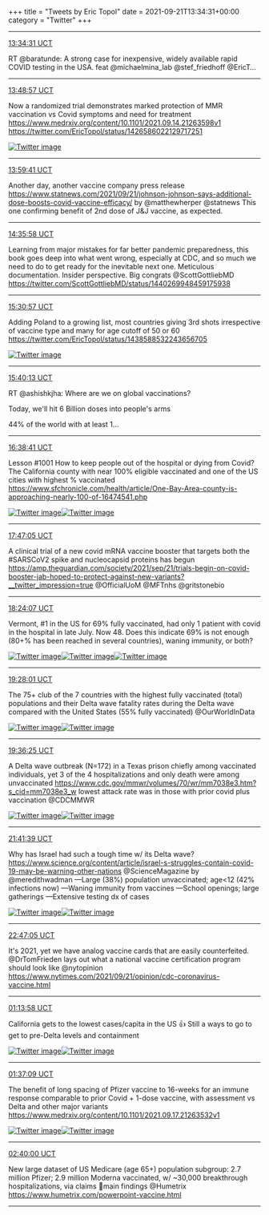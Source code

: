 +++
title = "Tweets by Eric Topol" 
date = 2021-09-21T13:34:31+00:00
category = "Twitter"
+++


---

<a href="https://twitter.com/erictopol/status/1440308460898242570" target="_blank" rel="noreferer">13:34:31 UCT</a>

RT @baratunde: A strong case for inexpensive, widely available rapid COVID testing in the USA. feat @michaelmina_lab @stef_friedhoff @EricT…



---

<a href="https://twitter.com/erictopol/status/1440312093782134785" target="_blank" rel="noreferer">13:48:57 UCT</a>

Now a randomized trial demonstrates marked protection of MMR vaccination vs Covid symptoms and need for treatment https://www.medrxiv.org/content/10.1101/2021.09.14.21263598v1  https://twitter.com/EricTopol/status/1426586022129717251

<a href="E_0DxrBVgAQUzR3.png"  ><img src="E_0DxrBVgAQUzR3.png" alt="Twitter image" ></img></a>

---

<a href="https://twitter.com/erictopol/status/1440314796541296649" target="_blank" rel="noreferer">13:59:41 UCT</a>

Another day, another vaccine company press release
https://www.statnews.com/2021/09/21/johnson-johnson-says-additional-dose-boosts-covid-vaccine-efficacy/ by @matthewherper @statnews 
This one confirming benefit of 2nd dose of J&amp;J vaccine, as expected.



---

<a href="https://twitter.com/erictopol/status/1440323926077239298" target="_blank" rel="noreferer">14:35:58 UCT</a>

Learning from major mistakes for far better pandemic preparedness, this book goes deep into what went wrong, especially at CDC, and so much we need to do to get ready for the inevitable next one. Meticulous documentation. Insider perspective. Big congrats @ScottGottliebMD https://twitter.com/ScottGottliebMD/status/1440269948459175938



---

<a href="https://twitter.com/erictopol/status/1440337761601392647" target="_blank" rel="noreferer">15:30:57 UCT</a>

Adding Poland to a growing list, most countries giving 3rd shots irrespective of vaccine type and many for age cutoff of 50 or 60  https://twitter.com/EricTopol/status/1438588532243656705

<a href="E_0ba-aUYAk0Rvl.jpg"  ><img src="E_0ba-aUYAk0Rvl.jpg" alt="Twitter image" ></img></a>

---

<a href="https://twitter.com/erictopol/status/1440340093894422529" target="_blank" rel="noreferer">15:40:13 UCT</a>

RT @ashishkjha: Where are we on global vaccinations?

Today, we'll hit 6 Billion doses into people's arms

44% of the world with at least 1…



---

<a href="https://twitter.com/erictopol/status/1440354809320644629" target="_blank" rel="noreferer">16:38:41 UCT</a>

Lesson #1001
How to keep people out of the hospital or dying from Covid?
The California county with near 100% eligible vaccinated and one of the US cities with highest % vaccinated 
https://www.sfchronicle.com/health/article/One-Bay-Area-county-is-approaching-nearly-100-of-16474541.php 

<a href="E_0q8mZUcAs_MMb.jpg"  ><img src="E_0q8mZUcAs_MMb.jpg" alt="Twitter image" ></img></a><a href="E_0q-IpVkAY_JzY.jpg"  ><img src="E_0q-IpVkAY_JzY.jpg" alt="Twitter image" ></img></a>

---

<a href="https://twitter.com/erictopol/status/1440372021431390223" target="_blank" rel="noreferer">17:47:05 UCT</a>

A clinical trial of a new covid mRNA vaccine booster that targets both the #SARSCoV2 spike and nucleocapsid proteins has begun https://amp.theguardian.com/society/2021/sep/21/trials-begin-on-covid-booster-jab-hoped-to-protect-against-new-variants?__twitter_impression=true @OfficialUoM @MFTnhs @gritstonebio



---

<a href="https://twitter.com/erictopol/status/1440381341548179469" target="_blank" rel="noreferer">18:24:07 UCT</a>

Vermont, #1 in the US for 69% fully vaccinated, had only 1 patient with covid in the hospital in late July. Now 48. Does this indicate 69% is not enough (80+% has been reached in several countries), waning immunity, or both? 

<a href="E_1BWt0VcAEq-jd.jpg"  ><img src="E_1BWt0VcAEq-jd.jpg" alt="Twitter image" ></img></a><a href="E_1BbATVcAYrnQR.png"  ><img src="E_1BbATVcAYrnQR.png" alt="Twitter image" ></img></a><a href="E_1DCGVUYAAPlXW.jpg"  ><img src="E_1DCGVUYAAPlXW.jpg" alt="Twitter image" ></img></a>

---

<a href="https://twitter.com/erictopol/status/1440397423960944647" target="_blank" rel="noreferer">19:28:01 UCT</a>

The 75+ club of the 7 countries with the highest fully vaccinated (total) populations
and their Delta wave fatality rates during the Delta wave compared with the United States (55% fully vaccinated)
@OurWorldInData 

<a href="E_1Q5IbVIAYMvPI.jpg"  ><img src="E_1Q5IbVIAYMvPI.jpg" alt="Twitter image" ></img></a><a href="E_1RNUAUYAcEjWG.jpg"  ><img src="E_1RNUAUYAcEjWG.jpg" alt="Twitter image" ></img></a>

---

<a href="https://twitter.com/erictopol/status/1440399536355098634" target="_blank" rel="noreferer">19:36:25 UCT</a>

A Delta wave outbreak (N=172) in a Texas prison chiefly among vaccinated individuals, yet 3 of the 4 hospitalizations and only death were among unvaccinated https://www.cdc.gov/mmwr/volumes/70/wr/mm7038e3.htm?s_cid=mm7038e3_w lowest attack rate was in those with prior covid plus vaccination @CDCMMWR 

<a href="E_1ScorVkAgO0by.jpg"  ><img src="E_1ScorVkAgO0by.jpg" alt="Twitter image" ></img></a><a href="E_1TrHvVcAI9r6-.jpg"  ><img src="E_1TrHvVcAI9r6-.jpg" alt="Twitter image" ></img></a>

---

<a href="https://twitter.com/erictopol/status/1440431052082724864" target="_blank" rel="noreferer">21:41:39 UCT</a>

Why has Israel had such a tough time w/ its Delta wave?
https://www.science.org/content/article/israel-s-struggles-contain-covid-19-may-be-warning-other-nations @ScienceMagazine by @meredithwadman 
—Large (38%) population unvaccinated; age&lt;12 (42% infections now)
—Waning immunity from vaccines
—School openings; large gatherings
—Extensive testing dx of cases 

<a href="E_1vzCxUcAUpO2L.jpg"  ><img src="E_1vzCxUcAUpO2L.jpg" alt="Twitter image" ></img></a><a href="E_1v2u0VEAoLP56.jpg"  ><img src="E_1v2u0VEAoLP56.jpg" alt="Twitter image" ></img></a>

---

<a href="https://twitter.com/erictopol/status/1440447517842305032" target="_blank" rel="noreferer">22:47:05 UCT</a>

It's 2021, yet we have analog vaccine cards that are easily counterfeited. @DrTomFrieden lays out what a national vaccine certification program should look like @nytopinion https://www.nytimes.com/2021/09/21/opinion/cdc-coronavirus-vaccine.html



---

<a href="https://twitter.com/erictopol/status/1440484483434618881" target="_blank" rel="noreferer">01:13:58 UCT</a>

California gets to the lowest cases/capita in the US 👍
Still a ways to go to get to pre-Delta levels and containment 

<a href="E_2guArUcAwpET8.jpg"  ><img src="E_2guArUcAwpET8.jpg" alt="Twitter image" ></img></a><a href="E_2gvbGVkAcIS2A.jpg"  ><img src="E_2gvbGVkAcIS2A.jpg" alt="Twitter image" ></img></a>

---

<a href="https://twitter.com/erictopol/status/1440490316897738752" target="_blank" rel="noreferer">01:37:09 UCT</a>

The benefit of long spacing of Pfizer vaccine to 16-weeks for an immune response comparable to prior Covid + 1-dose vaccine, with assessment vs Delta and other major variants
 https://www.medrxiv.org/content/10.1101/2021.09.17.21263532v1 

<a href="E_2mF-5UcAQLCjl.png"  ><img src="E_2mF-5UcAQLCjl.png" alt="Twitter image" ></img></a><a href="E_2l_zaVIAQM0Y-.jpg"  ><img src="E_2l_zaVIAQM0Y-.jpg" alt="Twitter image" ></img></a>

---

<a href="https://twitter.com/erictopol/status/1440506136386408451" target="_blank" rel="noreferer">02:40:00 UCT</a>

New large dataset of US Medicare (age 65+) population subgroup: 2.7 million Pfizer; 2.9 million Moderna vaccinated, w/ ~30,000 breakthrough hospitalizations, via claims 🧵main findings
@Humetrix  https://www.humetrix.com/powerpoint-vaccine.html



---
